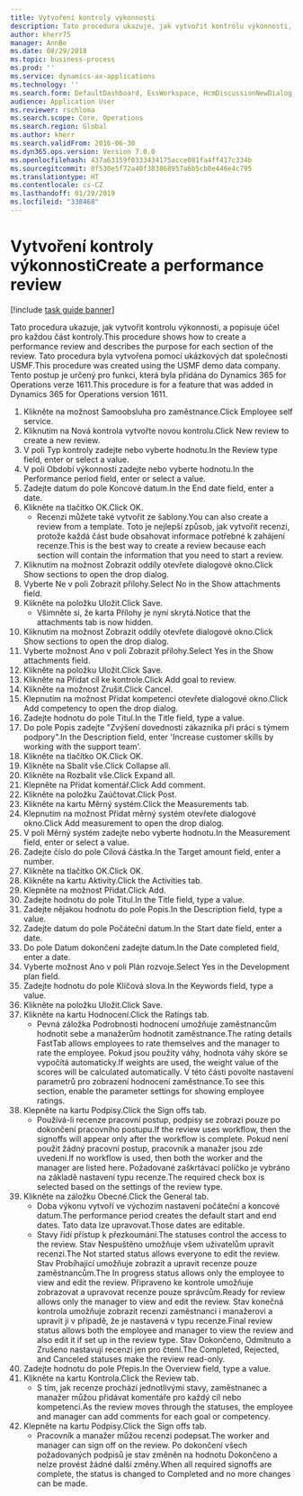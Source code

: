 ```yaml
---
title: Vytvoření kontroly výkonnosti
description: Tato procedura ukazuje, jak vytvořit kontrolu výkonnosti, a popisuje účel pro každou část kontroly.
author: kherr75
manager: AnnBe
ms.date: 08/29/2018
ms.topic: business-process
ms.prod: ''
ms.service: dynamics-ax-applications
ms.technology: ''
ms.search.form: DefaultDashboard, EssWorkspace, HcmDiscussionNewDialog, HcmDiscussion, HcmDiscussionChangeSettings, HcmDiscussionAddGoalDialog, HcmTopicCreate, HcmMeasurementDetailDialog, HcmPerfJournalAdd
audience: Application User
ms.reviewer: rschloma
ms.search.scope: Core, Operations
ms.search.region: Global
ms.author: kherr
ms.search.validFrom: 2016-06-30
ms.dyn365.ops.version: Version 7.0.0
ms.openlocfilehash: 437a63159f0333434175acce081fa4ff417c334b
ms.sourcegitcommit: 0f530e5f72a40f383868957a6b5cb0e446e4c795
ms.translationtype: HT
ms.contentlocale: cs-CZ
ms.lasthandoff: 01/29/2019
ms.locfileid: "338468"
---
```

# <a name="create-a-performance-review"></a><span data-ttu-id="b29ce-103">Vytvoření kontroly výkonnosti</span><span class="sxs-lookup"><span data-stu-id="b29ce-103">Create a performance review</span></span>

[!include [task guide banner](../../includes/task-guide-banner.md)]

<span data-ttu-id="b29ce-104">Tato procedura ukazuje, jak vytvořit kontrolu výkonnosti, a popisuje účel pro každou část kontroly.</span><span class="sxs-lookup"><span data-stu-id="b29ce-104">This procedure shows how to create a performance review and describes the purpose for each section of the review.</span></span> <span data-ttu-id="b29ce-105">Tato procedura byla vytvořena pomocí ukázkových dat společnosti USMF.</span><span class="sxs-lookup"><span data-stu-id="b29ce-105">This procedure was created using the USMF demo data company.</span></span> <span data-ttu-id="b29ce-106">Tento postup je určený pro funkci, která byla přidána do Dynamics 365 for Operations verze 1611.</span><span class="sxs-lookup"><span data-stu-id="b29ce-106">This procedure is for a feature that was added in Dynamics 365 for Operations version 1611.</span></span>

1. <span data-ttu-id="b29ce-107">Klikněte na možnost Samoobsluha pro zaměstnance.</span><span class="sxs-lookup"><span data-stu-id="b29ce-107">Click Employee self service.</span></span>
2. <span data-ttu-id="b29ce-108">Kliknutím na Nová kontrola vytvořte novou kontrolu.</span><span class="sxs-lookup"><span data-stu-id="b29ce-108">Click New review to create a new review.</span></span>
3. <span data-ttu-id="b29ce-109">V poli Typ kontroly zadejte nebo vyberte hodnotu.</span><span class="sxs-lookup"><span data-stu-id="b29ce-109">In the Review type field, enter or select a value.</span></span>
4. <span data-ttu-id="b29ce-110">V poli Období výkonnosti zadejte nebo vyberte hodnotu.</span><span class="sxs-lookup"><span data-stu-id="b29ce-110">In the Performance period field, enter or select a value.</span></span>
5. <span data-ttu-id="b29ce-111">Zadejte datum do pole Koncové datum.</span><span class="sxs-lookup"><span data-stu-id="b29ce-111">In the End date field, enter a date.</span></span>
6. <span data-ttu-id="b29ce-112">Klikněte na tlačítko OK.</span><span class="sxs-lookup"><span data-stu-id="b29ce-112">Click OK.</span></span>
    * <span data-ttu-id="b29ce-113">Recenzi můžete také vytvořit ze šablony.</span><span class="sxs-lookup"><span data-stu-id="b29ce-113">You can also create a review from a template.</span></span> <span data-ttu-id="b29ce-114">Toto je nejlepší způsob, jak vytvořit recenzi, protože každá část bude obsahovat informace potřebné k zahájení recenze.</span><span class="sxs-lookup"><span data-stu-id="b29ce-114">This is the best way to create a review because each section will contain the information that you need to start a review.</span></span>  
7. <span data-ttu-id="b29ce-115">Kliknutím na možnost Zobrazit oddíly otevřete dialogové okno.</span><span class="sxs-lookup"><span data-stu-id="b29ce-115">Click Show sections to open the drop dialog.</span></span>
8. <span data-ttu-id="b29ce-116">Vyberte Ne v poli Zobrazit přílohy.</span><span class="sxs-lookup"><span data-stu-id="b29ce-116">Select No in the Show attachments field.</span></span>
9. <span data-ttu-id="b29ce-117">Klikněte na položku Uložit.</span><span class="sxs-lookup"><span data-stu-id="b29ce-117">Click Save.</span></span>
    * <span data-ttu-id="b29ce-118">Všimněte si, že karta Přílohy je nyní skrytá.</span><span class="sxs-lookup"><span data-stu-id="b29ce-118">Notice that the attachments tab is now hidden.</span></span>  
10. <span data-ttu-id="b29ce-119">Kliknutím na možnost Zobrazit oddíly otevřete dialogové okno.</span><span class="sxs-lookup"><span data-stu-id="b29ce-119">Click Show sections to open the drop dialog.</span></span>
11. <span data-ttu-id="b29ce-120">Vyberte možnost Ano v poli Zobrazit přílohy.</span><span class="sxs-lookup"><span data-stu-id="b29ce-120">Select Yes in the Show attachments field.</span></span>
12. <span data-ttu-id="b29ce-121">Klikněte na položku Uložit.</span><span class="sxs-lookup"><span data-stu-id="b29ce-121">Click Save.</span></span>
13. <span data-ttu-id="b29ce-122">Klikněte na Přidat cíl ke kontrole.</span><span class="sxs-lookup"><span data-stu-id="b29ce-122">Click Add goal to review.</span></span>
14. <span data-ttu-id="b29ce-123">Klikněte na možnost Zrušit.</span><span class="sxs-lookup"><span data-stu-id="b29ce-123">Click Cancel.</span></span>
15. <span data-ttu-id="b29ce-124">Klepnutím na možnost Přidat kompetenci otevřete dialogové okno.</span><span class="sxs-lookup"><span data-stu-id="b29ce-124">Click Add competency to open the drop dialog.</span></span>
16. <span data-ttu-id="b29ce-125">Zadejte hodnotu do pole Titul.</span><span class="sxs-lookup"><span data-stu-id="b29ce-125">In the Title field, type a value.</span></span>
17. <span data-ttu-id="b29ce-126">Do pole Popis zadejte "Zvýšení dovedností zákazníka při práci s týmem podpory".</span><span class="sxs-lookup"><span data-stu-id="b29ce-126">In the Description field, enter 'Increase customer skills by working with the support team'.</span></span>
18. <span data-ttu-id="b29ce-127">Klikněte na tlačítko OK.</span><span class="sxs-lookup"><span data-stu-id="b29ce-127">Click OK.</span></span>
19. <span data-ttu-id="b29ce-128">Klikněte na Sbalit vše.</span><span class="sxs-lookup"><span data-stu-id="b29ce-128">Click Collapse all.</span></span>
20. <span data-ttu-id="b29ce-129">Klikněte na Rozbalit vše.</span><span class="sxs-lookup"><span data-stu-id="b29ce-129">Click Expand all.</span></span>
21. <span data-ttu-id="b29ce-130">Klepněte na Přidat komentář.</span><span class="sxs-lookup"><span data-stu-id="b29ce-130">Click Add comment.</span></span>
22. <span data-ttu-id="b29ce-131">Klikněte na položku Zaúčtovat.</span><span class="sxs-lookup"><span data-stu-id="b29ce-131">Click Post.</span></span>
23. <span data-ttu-id="b29ce-132">Klikněte na kartu Měrný systém.</span><span class="sxs-lookup"><span data-stu-id="b29ce-132">Click the Measurements tab.</span></span>
24. <span data-ttu-id="b29ce-133">Klepnutím na možnost Přidat měrný systém otevřete dialogové okno.</span><span class="sxs-lookup"><span data-stu-id="b29ce-133">Click Add measurement to open the drop dialog.</span></span>
25. <span data-ttu-id="b29ce-134">V poli Měrný systém zadejte nebo vyberte hodnotu.</span><span class="sxs-lookup"><span data-stu-id="b29ce-134">In the Measurement field, enter or select a value.</span></span>
26. <span data-ttu-id="b29ce-135">Zadejte číslo do pole Cílová částka.</span><span class="sxs-lookup"><span data-stu-id="b29ce-135">In the Target amount field, enter a number.</span></span>
27. <span data-ttu-id="b29ce-136">Klikněte na tlačítko OK.</span><span class="sxs-lookup"><span data-stu-id="b29ce-136">Click OK.</span></span>
28. <span data-ttu-id="b29ce-137">Klikněte na kartu Aktivity.</span><span class="sxs-lookup"><span data-stu-id="b29ce-137">Click the Activities tab.</span></span>
29. <span data-ttu-id="b29ce-138">Klepněte na možnost Přidat.</span><span class="sxs-lookup"><span data-stu-id="b29ce-138">Click Add.</span></span>
30. <span data-ttu-id="b29ce-139">Zadejte hodnotu do pole Titul.</span><span class="sxs-lookup"><span data-stu-id="b29ce-139">In the Title field, type a value.</span></span>
31. <span data-ttu-id="b29ce-140">Zadejte nějakou hodnotu do pole Popis.</span><span class="sxs-lookup"><span data-stu-id="b29ce-140">In the Description field, type a value.</span></span>
32. <span data-ttu-id="b29ce-141">Zadejte datum do pole Počáteční datum.</span><span class="sxs-lookup"><span data-stu-id="b29ce-141">In the Start date field, enter a date.</span></span>
33. <span data-ttu-id="b29ce-142">Do pole Datum dokončení zadejte datum.</span><span class="sxs-lookup"><span data-stu-id="b29ce-142">In the Date completed field, enter a date.</span></span>
34. <span data-ttu-id="b29ce-143">Vyberte možnost Ano v poli Plán rozvoje.</span><span class="sxs-lookup"><span data-stu-id="b29ce-143">Select Yes in the Development plan field.</span></span>
35. <span data-ttu-id="b29ce-144">Zadejte hodnotu do pole Klíčová slova.</span><span class="sxs-lookup"><span data-stu-id="b29ce-144">In the Keywords field, type a value.</span></span>
36. <span data-ttu-id="b29ce-145">Klikněte na položku Uložit.</span><span class="sxs-lookup"><span data-stu-id="b29ce-145">Click Save.</span></span>
37. <span data-ttu-id="b29ce-146">Klikněte na kartu Hodnocení.</span><span class="sxs-lookup"><span data-stu-id="b29ce-146">Click the Ratings tab.</span></span>
    * <span data-ttu-id="b29ce-147">Pevná záložka Podrobnosti hodnocení umožňuje zaměstnancům hodnotit sebe a manažerům hodnotit zaměstnance.</span><span class="sxs-lookup"><span data-stu-id="b29ce-147">The rating details FastTab allows employees to rate themselves and the manager to rate the employee.</span></span> <span data-ttu-id="b29ce-148">Pokud jsou použity váhy, hodnota váhy skóre se vypočítá automaticky.</span><span class="sxs-lookup"><span data-stu-id="b29ce-148">If weights are used, the weight value of the scores will be calculated automatically.</span></span>    <span data-ttu-id="b29ce-149">V této části povolte nastavení parametrů pro zobrazení hodnocení zaměstnance.</span><span class="sxs-lookup"><span data-stu-id="b29ce-149">To see this section, enable the parameter settings for showing employee ratings.</span></span>  
38. <span data-ttu-id="b29ce-150">Klepněte na kartu Podpisy.</span><span class="sxs-lookup"><span data-stu-id="b29ce-150">Click the Sign offs tab.</span></span>
    * <span data-ttu-id="b29ce-151">Používá-li recenze pracovní postup, podpisy se zobrazí pouze po dokončení pracovního postupu.</span><span class="sxs-lookup"><span data-stu-id="b29ce-151">If the review uses workflow, then the signoffs will appear only after the workflow is complete.</span></span> <span data-ttu-id="b29ce-152">Pokud není použit žádný pracovní postup, pracovník a manažer jsou zde uvedeni.</span><span class="sxs-lookup"><span data-stu-id="b29ce-152">If no workflow is used, then both the worker and the manager are listed here.</span></span> <span data-ttu-id="b29ce-153">Požadované zaškrtávací políčko je vybráno na základě nastavení typu recenze.</span><span class="sxs-lookup"><span data-stu-id="b29ce-153">The required check box is selected based on the settings of the review type.</span></span>  
39. <span data-ttu-id="b29ce-154">Klikněte na záložku Obecné.</span><span class="sxs-lookup"><span data-stu-id="b29ce-154">Click the General tab.</span></span>
    * <span data-ttu-id="b29ce-155">Doba výkonu vytvoří ve výchozím nastavení počáteční a koncové datum.</span><span class="sxs-lookup"><span data-stu-id="b29ce-155">The performance period creates the default start and end dates.</span></span> <span data-ttu-id="b29ce-156">Tato data lze upravovat.</span><span class="sxs-lookup"><span data-stu-id="b29ce-156">Those dates are editable.</span></span>  
    * <span data-ttu-id="b29ce-157">Stavy řídí přístup k přezkoumání.</span><span class="sxs-lookup"><span data-stu-id="b29ce-157">The statuses control the access to the review.</span></span> <span data-ttu-id="b29ce-158">Stav Nespuštěno umožňuje všem uživatelům upravit recenzi.</span><span class="sxs-lookup"><span data-stu-id="b29ce-158">The Not started status allows everyone to edit the review.</span></span> <span data-ttu-id="b29ce-159">Stav Probíhající umožňuje zobrazit a upravit recenze pouze zaměstnancům.</span><span class="sxs-lookup"><span data-stu-id="b29ce-159">The In progress status allows only the employee to view and edit the review.</span></span> <span data-ttu-id="b29ce-160">Připraveno ke kontrole umožňuje zobrazovat a upravovat recenze pouze správcům.</span><span class="sxs-lookup"><span data-stu-id="b29ce-160">Ready for review allows only the manager to view and edit the review.</span></span> <span data-ttu-id="b29ce-161">Stav konečná kontrola umožňuje zobrazit recenzi zaměstnanci i manažerovi a upravit ji v případě, že je nastavená v typu recenze.</span><span class="sxs-lookup"><span data-stu-id="b29ce-161">Final review status allows both the employee and manager to view the review and also edit it if set up in the review type.</span></span> <span data-ttu-id="b29ce-162">Stav Dokončeno, Odmítnuto a Zrušeno nastavují recenzi jen pro čtení.</span><span class="sxs-lookup"><span data-stu-id="b29ce-162">The Completed, Rejected, and Canceled statuses make the review read-only.</span></span>  
40. <span data-ttu-id="b29ce-163">Zadejte hodnotu do pole Přepis.</span><span class="sxs-lookup"><span data-stu-id="b29ce-163">In the Overview field, type a value.</span></span>
41. <span data-ttu-id="b29ce-164">Klikněte na kartu Kontrola.</span><span class="sxs-lookup"><span data-stu-id="b29ce-164">Click the Review tab.</span></span>
    * <span data-ttu-id="b29ce-165">S tím, jak recenze prochází jednotlivými stavy, zaměstnanec a manažer můžou přidávat komentáře pro každý cíl nebo kompetenci.</span><span class="sxs-lookup"><span data-stu-id="b29ce-165">As the review moves through the statuses, the employee and manager can add comments for each goal or competency.</span></span>  
42. <span data-ttu-id="b29ce-166">Klepněte na kartu Podpisy.</span><span class="sxs-lookup"><span data-stu-id="b29ce-166">Click the Sign offs tab.</span></span>
    * <span data-ttu-id="b29ce-167">Pracovník a manažer můžou recenzi podepsat.</span><span class="sxs-lookup"><span data-stu-id="b29ce-167">The worker and manager can sign off on the review.</span></span> <span data-ttu-id="b29ce-168">Po dokončení všech požadovaných podpisů je stav změněn na hodnotu Dokončeno a nelze provést žádné další změny.</span><span class="sxs-lookup"><span data-stu-id="b29ce-168">When all required signoffs are complete, the status is changed to Completed and no more changes can be made.</span></span>  

